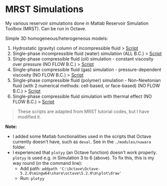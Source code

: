 # MRST Simulations

My various reservoir simulations done in Matlab Reservoir Simulation Toolbox (MRST). Can be run in Octave.

Simple 3D homogeneous/heterogeneous models:

1. Hydrostatic (gravity) column of incompressible fluid > [Script](https://github.com/yohanesnuwara/MRST-simulations/blob/master/simulations/hydrostatic_column.m)
2. Single-phase incompressible fluid (water) simulation (ALL B.C.) > [Script](https://github.com/yohanesnuwara/MRST-simulations/blob/master/simulations/incompressible_heterogeneous.m)
3. Single-phase compressible fluid (oil) simulation - constant viscosity over pressure (NO FLOW B.C.) > [Script](https://github.com/yohanesnuwara/MRST-simulations/blob/master/simulations/compressible_viscosity_constant.m)
4. Single-phase compressible fluid (gas) simulation - pressure-dependent viscosity (NO FLOW B.C.) > [Script](https://github.com/yohanesnuwara/MRST-simulations/blob/master/simulations/compressible_viscosity_nonconstant.m)
5. Single-phase compressible fluid (polymer) simulation - Non-Newtonian fluid (with 2 numerical methods: cell-based, or face-based) (NO FLOW B.C.) > [Script](https://github.com/yohanesnuwara/MRST-simulations/blob/master/simulations/compressible_NonNewtonian.m)
6. Single-phase compressible fluid simulation with thermal effect (NO FLOW B.C.) > [Script](https://github.com/yohanesnuwara/MRST-simulations/blob/master/simulations/compressible_thermal.m)

> These scripts are adapted from MRST tutorial codes, but I have modified it.

**Note:**

* I added some Matlab functionalities used in the scripts that Octave currently doesn't have, such as `deval`. See in the `./modules/nuwara` folder. 
* I experienced that `plotyy` (an Octave function) doesn't work properly. `plotyy` is used e.g. in Simulation 3 to 6 (above). To fix this, this is my way round (in the command line): 
  * Add path: `addpath 'C:\Octave\Octave-5.2.0\mingw64\share\octave\5.2.0\m\plot\draw'`
  * Run: `plotyy`
